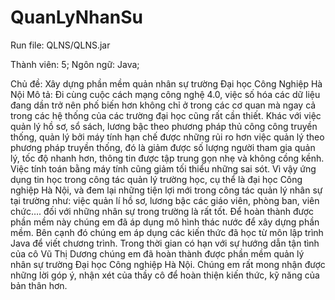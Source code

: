 # QuanLyNhanSu

Run file: QLNS/QLNS.jar

Thành viên: 5;
Ngôn ngữ: Java;

Chủ đề: Xây dựng phần mềm quản nhân sự trường Đại học Công Nghiệp Hà Nội
Mô tả:  Đi cùng cuộc cách mạng công nghệ 4.0, việc số hóa các dữ liệu đang dần trở nên phố biến hơn không chỉ ở trong các cơ quan mà ngay cả trong các hệ thống của các trường đại học cũng rất cần thiết. Khác với việc quản lý hồ sơ, sổ sách, lương bậc theo phương pháp thủ công công truyền thống, quản lý bởi máy tính hạn chế được những rủi ro hơn việc quản lý theo phương pháp truyền thống, đó là giảm được số lượng người tham gia quản lý, tốc độ nhanh hơn, thông tin được tập trung gọn nhẹ và không cồng kềnh. Việc tính toán bằng máy tính cũng giảm tối thiểu những sai sót.
Vì vậy ứng dụng tin học trong công tác quản lý trường học, cụ thể là đại học Công nghiệp Hà Nội, và đem lại những tiện lợi mới trong công tác quản lý nhân sự tại trường như: việc quản lí hồ sơ, lương bậc các giáo viên, phòng ban, viên chức…. đối với những nhân sự trong trường là rất tốt.
	Để hoàn thành được phần mềm này chúng em đã áp dụng mô hình thác nước để xây dựng phần mềm. Bên cạnh đó chúng em áp dụng các kiến thức đã học từ môn lập trình Java để viết chương trình.
	Trong thời gian có hạn với sự hướng dẫn tận tình của cô Vũ Thị Dương chúng em đã hoàn thành được phần mềm quản lý nhân sự trường Đại học Công nghiệp Hà Nội. Chúng em rất mong nhận được những lời góp ý, nhận xét của thầy cô để hoàn thiện kiến thức, kỹ năng của bản thân hơn.
